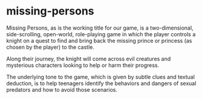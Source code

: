 # missing-persons

Missing Persons, as is the working title for our game, is a two-dimensional, side-scrolling, open-world, role-playing game in which the player controls a knight on a quest to find and bring back the missing prince or princess (as chosen by the player) to the castle.

Along their journey, the knight will come across evil creatures and mysterious characters looking to help or harm their progress.

The underlying tone to the game, which is given by subtle clues and textual deduction, is to help teenagers identify the behaviors and dangers of sexual predators and how to avoid those scenarios.
